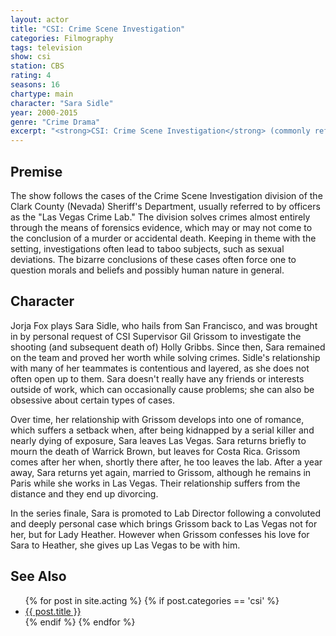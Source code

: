 ```yaml
---
layout: actor
title: "CSI: Crime Scene Investigation"
categories: Filmography
tags: television
show: csi
station: CBS
rating: 4
seasons: 16
chartype: main
character: "Sara Sidle"
year: 2000-2015
genre: "Crime Drama"
excerpt: "<strong>CSI: Crime Scene Investigation</strong> (commonly referred to as CSI) was a popular, Emmy Award-winning CBS television series that trails the investigations of a team of Las Vegas forensic scientists as they unveil the circumstances behind mysterious and unusual deaths and crimes committed.</p><p>CSI aired for 15 seasons, from 2000-15, and concluded with a 2 hour movie in the 2015-16 season."
---
```


## Premise

The show follows the cases of the Crime Scene Investigation division of the Clark County (Nevada) Sheriff's Department, usually referred to by officers as the "Las Vegas Crime Lab." The division solves crimes almost entirely through the means of forensics evidence, which may or may not come to the conclusion of a murder or accidental death. Keeping in theme with the setting, investigations often lead to taboo subjects, such as sexual deviations. The bizarre conclusions of these cases often force one to question morals and beliefs and possibly human nature in general.

## Character

Jorja Fox plays Sara Sidle, who hails from San Francisco, and was brought in by personal request of CSI Supervisor Gil Grissom to investigate the shooting (and subsequent death of) Holly Gribbs. Since then, Sara remained on the team and proved her worth while solving crimes. Sidle's relationship with many of her teammates is contentious and layered, as she does not often open up to them. Sara doesn't really have any friends or interests outside of work, which can occasionally cause problems; she can also be obsessive about certain types of cases. 

Over time, her relationship with Grissom develops into one of romance, which suffers a setback when, after being kidnapped by a serial killer and nearly dying of exposure, Sara leaves Las Vegas. Sara returns briefly to mourn the death of Warrick Brown, but leaves for Costa Rica. Grissom comes after her when, shortly there after, he too leaves the lab. After a year away, Sara returns yet again, married to Grissom, although he remains in Paris while she works in Las Vegas. Their relationship suffers from the distance and they end up divorcing.

In the series finale, Sara is promoted to Lab Director following a convoluted and deeply personal case which brings Grissom back to Las Vegas not for her, but for Lady Heather. However when Grissom confesses his love for Sara to Heather, she gives up Las Vegas to be with him.

## See Also

<ul>
	{% for post in site.acting %}
		{% if post.categories == 'csi' %}
			<li><a href="{{ site.baseurl }}{{ post.url }}">{{ post.title }}</a></li>
		{% endif %}
	{% endfor %}
</ul>